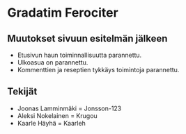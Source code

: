 # Gradatim Ferociter

## Muutokset sivuun esitelmän jälkeen

- Etusivun haun toiminnallisuutta parannettu.
- Ulkoasua on parannettu.
- Kommenttien ja reseptien tykkäys toimintoja parannettu.

## Tekijät

- Joonas Lamminmäki = Jonsson-123
- Aleksi Nokelainen = Krugou
- Kaarle Häyhä = Kaarleh
